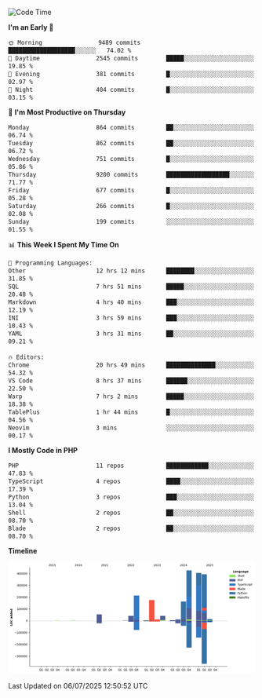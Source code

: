 <!--START_SECTION:waka-->
![Code Time](http://img.shields.io/badge/Code%20Time-3%2C778%20hrs%2049%20mins-blue)

**I'm an Early 🐤** 

```text
🌞 Morning                9489 commits        ███████████████████░░░░░░   74.02 % 
🌆 Daytime                2545 commits        █████░░░░░░░░░░░░░░░░░░░░   19.85 % 
🌃 Evening                381 commits         █░░░░░░░░░░░░░░░░░░░░░░░░   02.97 % 
🌙 Night                  404 commits         █░░░░░░░░░░░░░░░░░░░░░░░░   03.15 % 
```
📅 **I'm Most Productive on Thursday** 

```text
Monday                   864 commits         ██░░░░░░░░░░░░░░░░░░░░░░░   06.74 % 
Tuesday                  862 commits         ██░░░░░░░░░░░░░░░░░░░░░░░   06.72 % 
Wednesday                751 commits         █░░░░░░░░░░░░░░░░░░░░░░░░   05.86 % 
Thursday                 9200 commits        ██████████████████░░░░░░░   71.77 % 
Friday                   677 commits         █░░░░░░░░░░░░░░░░░░░░░░░░   05.28 % 
Saturday                 266 commits         █░░░░░░░░░░░░░░░░░░░░░░░░   02.08 % 
Sunday                   199 commits         ░░░░░░░░░░░░░░░░░░░░░░░░░   01.55 % 
```


📊 **This Week I Spent My Time On** 

```text
💬 Programming Languages: 
Other                    12 hrs 12 mins      ████████░░░░░░░░░░░░░░░░░   31.85 % 
SQL                      7 hrs 51 mins       █████░░░░░░░░░░░░░░░░░░░░   20.48 % 
Markdown                 4 hrs 40 mins       ███░░░░░░░░░░░░░░░░░░░░░░   12.19 % 
INI                      3 hrs 59 mins       ███░░░░░░░░░░░░░░░░░░░░░░   10.43 % 
YAML                     3 hrs 31 mins       ██░░░░░░░░░░░░░░░░░░░░░░░   09.21 % 

🔥 Editors: 
Chrome                   20 hrs 49 mins      ██████████████░░░░░░░░░░░   54.32 % 
VS Code                  8 hrs 37 mins       ██████░░░░░░░░░░░░░░░░░░░   22.50 % 
Warp                     7 hrs 2 mins        █████░░░░░░░░░░░░░░░░░░░░   18.38 % 
TablePlus                1 hr 44 mins        █░░░░░░░░░░░░░░░░░░░░░░░░   04.56 % 
Neovim                   3 mins              ░░░░░░░░░░░░░░░░░░░░░░░░░   00.17 % 
```

**I Mostly Code in PHP** 

```text
PHP                      11 repos            ████████████░░░░░░░░░░░░░   47.83 % 
TypeScript               4 repos             ████░░░░░░░░░░░░░░░░░░░░░   17.39 % 
Python                   3 repos             ███░░░░░░░░░░░░░░░░░░░░░░   13.04 % 
Shell                    2 repos             ██░░░░░░░░░░░░░░░░░░░░░░░   08.70 % 
Blade                    2 repos             ██░░░░░░░░░░░░░░░░░░░░░░░   08.70 % 
```



**Timeline**

![Lines of Code chart](https://raw.githubusercontent.com/abrahamgreyson/abrahamgreyson/main/assets/bar_graph.png)


 Last Updated on 06/07/2025 12:50:52 UTC
<!--END_SECTION:waka-->
